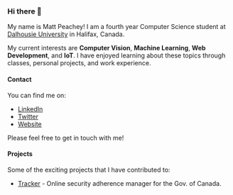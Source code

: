 ### Hi there 👋

My name is Matt Peachey!  I am a fourth year Computer Science student at [Dalhousie University](https://www.dal.ca/) in Halifax, Canada.

My current interests are **Computer Vision**, **Machine Learning**, **Web Development**, and **IoT**.  I have enjoyed learning about these topics through classes, personal projects, and work experience.

#### Contact 
You can find me on:
* [LinkedIn](https://www.linkedin.com/in/matt-peachey-02bb11152/) 
* [Twitter](https://twitter.com/MattPeachey3)
* [Website](http://mattpeachey.ca)

Please feel free to get in touch with me! 

#### Projects

Some of the exciting projects that I have contributed to: 
* [Tracker](https://github.com/canada-ca/tracker) - Online security adherence manager for the Gov. of Canada.
<!--
**peacheym/peacheym** is a ✨ _special_ ✨ repository because its `README.md` (this file) appears on your GitHub profile.

Here are some ideas to get you started:

- 🔭 I’m currently working on ...
- 🌱 I’m currently learning ...
- 👯 I’m looking to collaborate on ...
- 🤔 I’m looking for help with ...
- 💬 Ask me about ...
- 📫 How to reach me: ...
- 😄 Pronouns: ...
- ⚡ Fun fact: ...
-->
